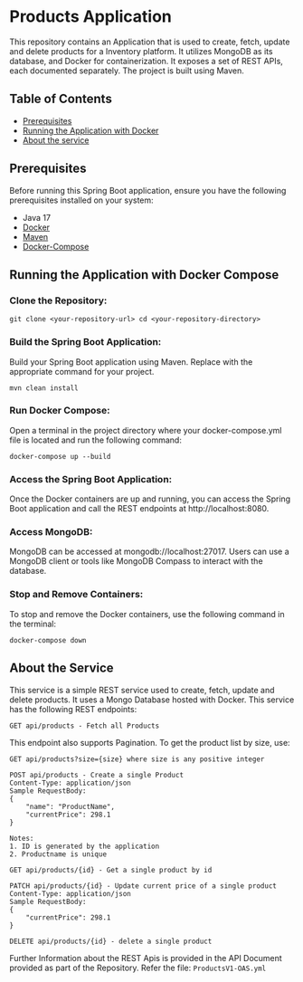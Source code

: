 # Products Application

This repository contains an Application that is used to create, fetch, update and delete products for a Inventory
platform.
It utilizes MongoDB as its database, and Docker for containerization. It exposes a set of REST APIs, each documented
separately. The project is built using Maven.

## Table of Contents

- [Prerequisites](#prerequisites)
- [Running the Application with Docker](#running-the-application-with-docker)
- [About the service](#about-the-service)

## Prerequisites

Before running this Spring Boot application, ensure you have the following prerequisites installed on your system:

- Java 17
- [Docker](https://www.docker.com/)
- [Maven](https://maven.apache.org/)
- [Docker-Compose](https://docs.docker.com/compose/install/)

## Running the Application with Docker Compose
### Clone the Repository:

``git clone <your-repository-url>
cd <your-repository-directory>``

### Build the Spring Boot Application:
Build your Spring Boot application using Maven. Replace <your-maven-command> with the appropriate command for your project.

``mvn clean install``

### Run Docker Compose:
Open a terminal in the project directory where your docker-compose.yml file is located and run the following command:

``docker-compose up --build``

### Access the Spring Boot Application:
Once the Docker containers are up and running, you can access the Spring Boot application and call the REST endpoints at http://localhost:8080.

### Access MongoDB:
MongoDB can be accessed at mongodb://localhost:27017. Users can use a MongoDB client or tools like MongoDB Compass to interact with the database.

### Stop and Remove Containers:
To stop and remove the Docker containers, use the following command in the terminal:

``docker-compose down``

## About the Service

This service is a simple REST service used to create, fetch, update and delete products.
It uses a Mongo Database hosted with Docker.
This service has the following REST endpoints:

``````
GET api/products - Fetch all Products
``````

This endpoint also supports Pagination. To get the product list by size, use:

``````
GET api/products?size={size} where size is any positive integer
``````

``````
POST api/products - Create a single Product
Content-Type: application/json
Sample RequestBody:
{
    "name": "ProductName",
    "currentPrice": 298.1 
}

Notes: 
1. ID is generated by the application
2. Productname is unique
``````

``````
GET api/products/{id} - Get a single product by id
``````

``````
PATCH api/products/{id} - Update current price of a single product
Content-Type: application/json
Sample RequestBody:
{
    "currentPrice": 298.1
}
``````

``````
DELETE api/products/{id} - delete a single product
``````

Further Information about the REST Apis is provided in the API Document provided as part of the Repository.
Refer the file: `ProductsV1-OAS.yml`



